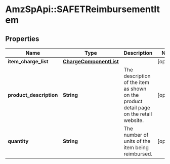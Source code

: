 # AmzSpApi::SAFETReimbursementItem

## Properties
Name | Type | Description | Notes
------------ | ------------- | ------------- | -------------
**item_charge_list** | [**ChargeComponentList**](ChargeComponentList.md) |  | [optional] 
**product_description** | **String** | The description of the item as shown on the product detail page on the retail website. | [optional] 
**quantity** | **String** | The number of units of the item being reimbursed. | [optional] 

